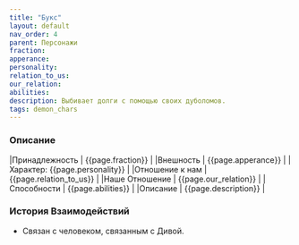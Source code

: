 ```yaml
---
title: "Букс"
layout: default
nav_order: 4
parent: Персонажи
fraction:
apperance:
personality:
relation_to_us:
our_relation:
abilities:
description: Выбивает долги с помощью своих дуболомов.
tags: demon_chars
---
```

### Описание

|Принадлежность | {{page.fraction}} |
|Внешность | {{page.apperance}} |
|Характер: {{page.personality}} |
|Отношение к нам | {{page.relation_to_us}} |
|Наше Отношение | {{page.our_relation}} |
|Способности | {{page.abilities}} |
|Описание | {{page.description}} |

### История Взаимодействий
- Связан с человеком, связанным с Дивой. 